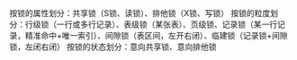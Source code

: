 按锁的属性划分：共享锁（S锁、读锁）、排他锁（X锁、写锁）
按锁的粒度划分：行级锁（一行或多行记录）、表级锁（某张表）、页级锁、记录锁（某一行记录，精准命中+唯一索引）、间隙锁（表区间，左开右闭）、临建锁（记录锁+间隙锁，左闭右闭）
按锁的状态划分：意向共享锁、意向排他锁


